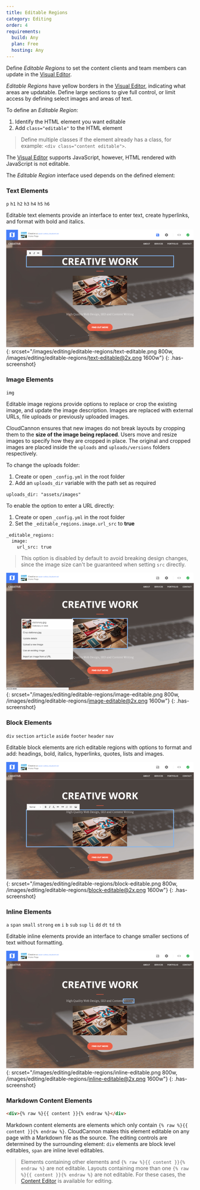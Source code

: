 ```yaml
---
title: Editable Regions
category: Editing
order: 4
requirements:
  build: Any
  plan: Free
  hosting: Any
---
```


Define *Editable Regions* to set the content clients and team members can update in the [Visual Editor](/editing/visual-editor/).

*Editable Regions* have yellow borders in the [Visual Editor](/editing/visual-editor/), indicating what areas are updatable. Define large sections to give full control, or limit access by defining select images and areas of text.

To define an *Editable Region*:

1. Identify the HTML element you want editable
2. Add `class="editable"` to the HTML element

> Define multiple classes if the element already has a class, for example: `<div class="content editable">`.

The [Visual Editor](/editing/visual-editor/) supports JavaScript, however, HTML rendered with JavaScript is not editable.

The *Editable Region* interface used depends on the defined element:


### Text Elements

`p` `h1` `h2` `h3` `h4` `h5` `h6`

Editable text elements provide an interface to enter text, create hyperlinks, and format with bold and italics.

![Text editable region in the Visual Editor](/images/editing/editable-regions/text-editable.png){: srcset="/images/editing/editable-regions/text-editable.png 800w, /images/editing/editable-regions/text-editable@2x.png 1600w"}
{: .has-screenshot}


### Image Elements

`img`

Editable image regions provide options to replace or crop the existing image, and update the image description. Images are replaced with external URLs, file uploads or previously uploaded images.

CloudCannon ensures that new images do not break layouts by cropping them to the **size of the image being replaced**. Users move and resize images to specify how they are cropped in place. The original and cropped images are placed inside the `uploads` and `uploads/versions` folders respectively.

To change the uploads folder:

1. Create or open `_config.yml` in the root folder
2. Add an `uploads_dir` variable with the path set as required

~~~
uploads_dir: "assets/images"
~~~

To enable the option to enter a URL directly:

1. Create or open `_config.yml` in the root folder
2. Set the `_editable_regions.image.url_src` to **true**

~~~
_editable_regions:
  image:
    url_src: true
~~~

> This option is disabled by default to avoid breaking design changes, since the image size can't be guaranteed when setting `src` directly.

![Image editable region in the Visual Editor](/images/editing/editable-regions/image-editable.png){: srcset="/images/editing/editable-regions/image-editable.png 800w, /images/editing/editable-regions/image-editable@2x.png 1600w"}
{: .has-screenshot}


### Block Elements

`div` `section` `article` `aside` `footer` `header` `nav`

Editable block elements are rich editable regions with options to format and add: headings, bold, italics, hyperlinks, quotes, lists and images.

![Block editable region in the Visual Editor](/images/editing/editable-regions/block-editable.png){: srcset="/images/editing/editable-regions/block-editable.png 800w, /images/editing/editable-regions/block-editable@2x.png 1600w"}
{: .has-screenshot}


### Inline Elements

`a` `span` `small` `strong` `em` `i` `b` `sub` `sup` `li` `dd` `dt` `td` `th`

Editable inline elements provide an interface to change smaller sections of text without formatting.

![Inline editable region in the Visual Editor](/images/editing/editable-regions/inline-editable.png){: srcset="/images/editing/editable-regions/inline-editable.png 800w, /images/editing/editable-regions/inline-editable@2x.png 1600w"}
{: .has-screenshot}


### Markdown Content Elements

~~~html
<div>{% raw %}{{ content }}{% endraw %}</div>
~~~

Markdown content elements are elements which only contain `{% raw %}{{ content }}{% endraw %}`. CloudCannon makes this element editable on any page with a Markdown file as the source. The editing controls are determined by the surrounding element: `div` elements are block level editables, `span` are inline level editables.

> Elements containing other elements and `{% raw %}{{ content }}{% endraw %}` are not editable. Layouts containing more than one `{% raw %}{{ content }}{% endraw %}` are not editable. For these cases, the [Content Editor](/editing/content-editor/) is available for editing.
